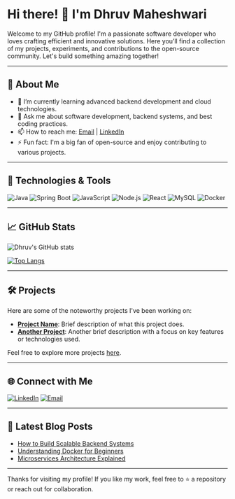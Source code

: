 # Hi there! 👋 I'm Dhruv Maheshwari

Welcome to my GitHub profile! I'm a passionate software developer who loves crafting efficient and innovative solutions. Here you’ll find a collection of my projects, experiments, and contributions to the open-source community. Let's build something amazing together!

---

## 🚀 About Me

- 🌱 I’m currently learning advanced backend development and cloud technologies.
- 💬 Ask me about software development, backend systems, and best coding practices.
- 📫 How to reach me: [Email](mailto:your.email@example.com) | [LinkedIn](https://www.linkedin.com/in/your-profile)
- ⚡ Fun fact: I'm a big fan of open-source and enjoy contributing to various projects.

---

## 🔧 Technologies & Tools

![Java](https://img.shields.io/badge/Code-Java-informational?style=flat&logo=java&color=007396)
![Spring Boot](https://img.shields.io/badge/Framework-Spring%20Boot-brightgreen?style=flat&logo=spring&color=6DB33F)
![JavaScript](https://img.shields.io/badge/Code-JavaScript-yellow?style=flat&logo=javascript&color=F7DF1E)
![Node.js](https://img.shields.io/badge/Runtime-Node.js-informational?style=flat&logo=node.js&color=339933)
![React](https://img.shields.io/badge/Framework-React-blue?style=flat&logo=react&color=61DAFB)
![MySQL](https://img.shields.io/badge/Database-MySQL-blue?style=flat&logo=mysql&color=4479A1)
![Docker](https://img.shields.io/badge/Container-Docker-informational?style=flat&logo=docker&color=2496ED)

---

## 📈 GitHub Stats

![Dhruv's GitHub stats](https://github-readme-stats.vercel.app/api?username=Dhruvmaheshwari45&show_icons=true&theme=radical)

[![Top Langs](https://github-readme-stats.vercel.app/api/top-langs/?username=Dhruvmaheshwari45&layout=compact&theme=radical)](https://github.com/anuraghazra/github-readme-stats)

---

## 🛠️ Projects

Here are some of the noteworthy projects I've been working on:

- **[Project Name](https://github.com/Dhruvmaheshwari45/ProjectName)**: Brief description of what this project does.
- **[Another Project](https://github.com/Dhruvmaheshwari45/AnotherProject)**: Another brief description with a focus on key features or technologies used.

Feel free to explore more projects [here](https://github.com/Dhruvmaheshwari45?tab=repositories).

---

## 🌐 Connect with Me

[![LinkedIn](https://img.shields.io/badge/LinkedIn-Connect-blue?style=flat&logo=linkedin)](https://www.linkedin.com/in/your-profile)
[![Email](https://img.shields.io/badge/Email-Contact-red?style=flat&logo=gmail)](mailto:your.email@example.com)

---

## 📝 Latest Blog Posts

- [How to Build Scalable Backend Systems](https://yourblog.com/scalable-backend)
- [Understanding Docker for Beginners](https://yourblog.com/docker-basics)
- [Microservices Architecture Explained](https://yourblog.com/microservices)

---

Thanks for visiting my profile! If you like my work, feel free to ⭐️ a repository or reach out for collaboration.
